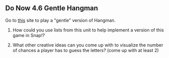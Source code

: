 ## Do Now 4.6 Gentle Hangman

Go to [this](http://www.uptoten.com/kids/kidsgames-mixedbag-animalshangman.html) site to play a "gentle" version of Hangman.

1. How could you use lists from this unit to help implement a version of this game in Snap!?

2. What other creative ideas can you come up with to visualize the number of chances a player has to guess the letters? (come up with at least 2)
